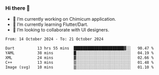 ### Hi there 👋

<!--
**devcat37/devcat37** is a ✨ _special_ ✨ repository because its `README.md` (this file) appears on your GitHub profile.-->


- 🔭 I’m currently working on Chimicum application.
- 🌱 I’m currently learning Flutter/Dart.
- 👯 I’m looking to collaborate with UI designers.
<!-- - 🤔 I’m looking for help with ... -->

<!--START_SECTION:waka-->

```txt
From: 14 October 2024 - To: 21 October 2024

Dart          13 hrs 55 mins  ██████████████████████▓░░   90.47 %
YAML          38 mins         █░░░░░░░░░░░░░░░░░░░░░░░░   04.19 %
XML           24 mins         ▓░░░░░░░░░░░░░░░░░░░░░░░░   02.66 %
C++           13 mins         ▒░░░░░░░░░░░░░░░░░░░░░░░░   01.48 %
Image (svg)   10 mins         ▒░░░░░░░░░░░░░░░░░░░░░░░░   01.10 %
```

<!--END_SECTION:waka-->
